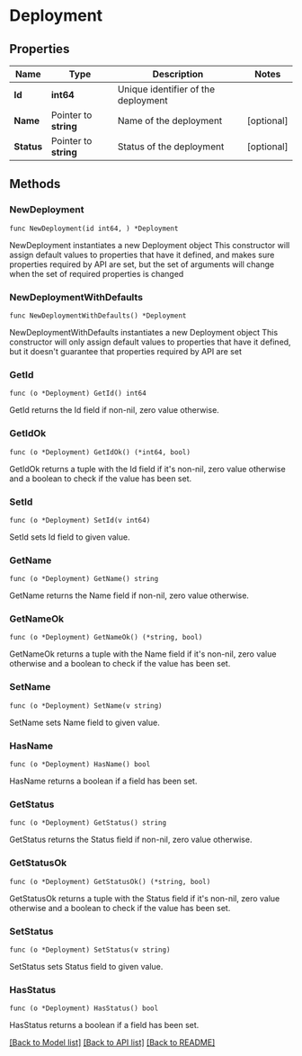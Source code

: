 # Deployment

## Properties

Name | Type | Description | Notes
------------ | ------------- | ------------- | -------------
**Id** | **int64** | Unique identifier of the deployment | 
**Name** | Pointer to **string** | Name of the deployment | [optional] 
**Status** | Pointer to **string** | Status of the deployment | [optional] 

## Methods

### NewDeployment

`func NewDeployment(id int64, ) *Deployment`

NewDeployment instantiates a new Deployment object
This constructor will assign default values to properties that have it defined,
and makes sure properties required by API are set, but the set of arguments
will change when the set of required properties is changed

### NewDeploymentWithDefaults

`func NewDeploymentWithDefaults() *Deployment`

NewDeploymentWithDefaults instantiates a new Deployment object
This constructor will only assign default values to properties that have it defined,
but it doesn't guarantee that properties required by API are set

### GetId

`func (o *Deployment) GetId() int64`

GetId returns the Id field if non-nil, zero value otherwise.

### GetIdOk

`func (o *Deployment) GetIdOk() (*int64, bool)`

GetIdOk returns a tuple with the Id field if it's non-nil, zero value otherwise
and a boolean to check if the value has been set.

### SetId

`func (o *Deployment) SetId(v int64)`

SetId sets Id field to given value.


### GetName

`func (o *Deployment) GetName() string`

GetName returns the Name field if non-nil, zero value otherwise.

### GetNameOk

`func (o *Deployment) GetNameOk() (*string, bool)`

GetNameOk returns a tuple with the Name field if it's non-nil, zero value otherwise
and a boolean to check if the value has been set.

### SetName

`func (o *Deployment) SetName(v string)`

SetName sets Name field to given value.

### HasName

`func (o *Deployment) HasName() bool`

HasName returns a boolean if a field has been set.

### GetStatus

`func (o *Deployment) GetStatus() string`

GetStatus returns the Status field if non-nil, zero value otherwise.

### GetStatusOk

`func (o *Deployment) GetStatusOk() (*string, bool)`

GetStatusOk returns a tuple with the Status field if it's non-nil, zero value otherwise
and a boolean to check if the value has been set.

### SetStatus

`func (o *Deployment) SetStatus(v string)`

SetStatus sets Status field to given value.

### HasStatus

`func (o *Deployment) HasStatus() bool`

HasStatus returns a boolean if a field has been set.


[[Back to Model list]](../README.md#documentation-for-models) [[Back to API list]](../README.md#documentation-for-api-endpoints) [[Back to README]](../README.md)


